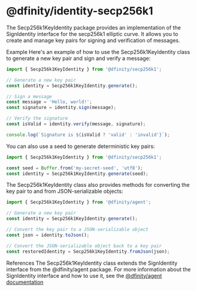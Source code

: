 # @dfinity/identity-secp256k1

The Secp256k1KeyIdentity package provides an implementation of the SignIdentity interface for the secp256k1 elliptic curve. It allows you to create and manage key pairs for signing and verification of messages.

Example
Here's an example of how to use the Secp256k1KeyIdentity class to generate a new key pair and sign and verify a message:

```ts
import { Secp256k1KeyIdentity } from '@dfinity/secp256k1';

// Generate a new key pair
const identity = Secp256k1KeyIdentity.generate();

// Sign a message
const message = 'Hello, world!';
const signature = identity.sign(message);

// Verify the signature
const isValid = identity.verify(message, signature);

console.log(`Signature is ${isValid ? 'valid' : 'invalid'}`);
```

You can also use a seed to generate deterministic key pairs:

```ts
import { Secp256k1KeyIdentity } from '@dfinity/secp256k1';

const seed = Buffer.from('my-secret-seed', 'utf8');
const identity = Secp256k1KeyIdentity.generate(seed);
```

The Secp256k1KeyIdentity class also provides methods for converting the key pair to and from JSON-serializable objects:

```ts
import { Secp256k1KeyIdentity } from '@dfinity/agent';

// Generate a new key pair
const identity = Secp256k1KeyIdentity.generate();

// Convert the key pair to a JSON-serializable object
const json = identity.toJson();

// Convert the JSON-serializable object back to a key pair
const restoredIdentity = Secp256k1KeyIdentity.fromJson(json);
```

References
The Secp256k1KeyIdentity class extends the SignIdentity interface from the @dfinity/agent package. For more information about the SignIdentity interface and how to use it, see the [@dfinity/agent documentation](https://agent-js.icp.xyz/agent/classes/SignIdentity.html)
